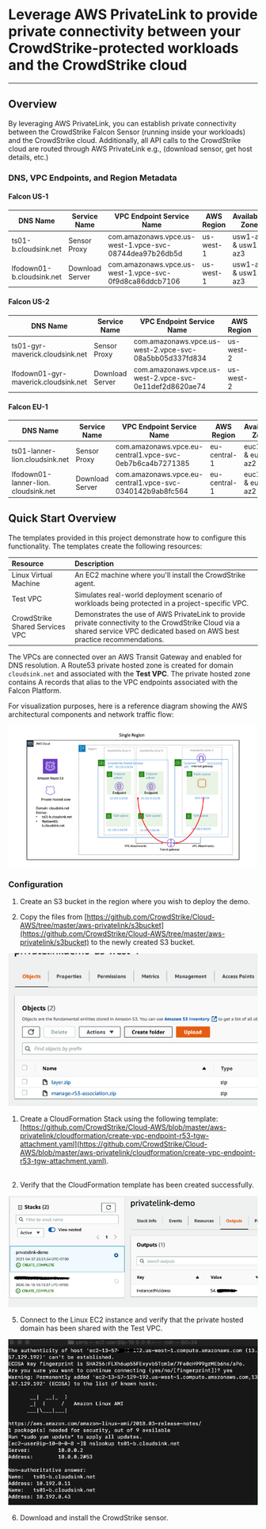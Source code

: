 # Leverage AWS PrivateLink to provide private connectivity between your CrowdStrike-protected workloads and the CrowdStrike cloud

---

## Overview

By leveraging AWS PrivateLink, you can establish private connectivity between the CrowdStrike Falcon Sensor (running inside your workloads) and the CrowdStrike cloud. Additionally, all API calls to the CrowdStrike cloud are routed through AWS PrivateLink  e.g., (download sensor, get host details, etc.)

### DNS, VPC Endpoints, and Region Metadata

#### Falcon US-1

| DNS Name                  | Service Name    | VPC Endpoint Service Name                               | AWS Region | Availability Zones  |
|---------------------------|-----------------|---------------------------------------------------------|------------|---------------------|
| ts01-b.cloudsink.net      | Sensor Proxy    | com.amazonaws.vpce.us-west-1.vpce-svc-08744dea97b26db5d | us-west-1  | usw1-az1 & usw1-az3 |
| lfodown01-b.cloudsink.net | Download Server | com.amazonaws.vpce.us-west-1.vpce-svc-0f9d8ca86ddcb7106 | us-west-1  | usw1-az1 & usw1-az3 |

#### Falcon US-2

| DNS Name                             | Service Name    | VPC Endpoint Service Name                               | AWS Region | Availability Zones  |
|--------------------------------------|-----------------|---------------------------------------------------------|------------|---------------------|
| ts01-gyr-maverick.cloudsink.net      | Sensor Proxy    | com.amazonaws.vpce.us-west-2.vpce-svc-08a5bb05d337fd834 | us-west-2  | usw2-az1 & usw2-az2 |
| lfodown01-gyr-maverick.cloudsink.net | Download Server | com.amazonaws.vpce.us-west-2.vpce-svc-0e11def2d8620ae74 | us-west-2  | usw2-az1 & usw2-az2 |

#### Falcon EU-1

| DNS Name                             | Service Name    | VPC Endpoint Service Name                                 | AWS Region   | Availability Zones  |
|--------------------------------------|-----------------|-----------------------------------------------------------|--------------|---------------------|
| ts01-lanner-lion.cloudsink.net       | Sensor Proxy    | com.amazonaws.vpce.eu-central1.vpce-svc-0eb7b6ca4b7271385 | eu-central-1 | euc1-az1 & euc1-az2 |
| lfodown01-lanner-lion. cloudsink.net | Download Server | com.amazonaws.vpce.eu-central1.vpce-svc-0340142b9ab8fc564 | eu-central-1 | euc1-az1 & euc1-az2 |

## Quick Start Overview

The templates provided in this project demonstrate how to configure this functionality. The templates create the following resources:

| Resource | Description |
|:-|:-|
| Linux Virtual Machine | An EC2 machine where you'll install the CrowdStrike agent. |
| Test VPC | Simulates real-world deployment scenario of workloads being protected in a project-specific VPC. |
| CrowdStrike Shared Services VPC | Demonstrates the use of AWS PrivateLink to provide private connectivity to the CrowdStrike Cloud via a shared service VPC dedicated based on AWS best practice recommendations.|

The VPCs are connected over an AWS Transit Gateway and enabled for DNS resolution. A Route53 private hosted zone is created for domain `cloudsink.net` and associated with the **Test VPC**. The private hosted zone contains A records that alias to the VPC endpoints associated with the Falcon Platform.

For visualization purposes, here is a reference diagram showing the AWS architectural components and network traffic flow:

![PrivateLink Demo](./docs/images/privatelink-demo.png)

### Configuration

1. Create an S3 bucket in the region where you wish to deploy the demo.

2. Copy the files from [https://github.com/CrowdStrike/Cloud-AWS/tree/master/aws-privatelink/s3bucket](https://github.com/CrowdStrike/Cloud-AWS/tree/master/aws-privatelink/s3bucket) to the newly created S3 bucket.

![](docs/images/s3bucket-sm.png)

1. Create a CloudFormation Stack using the following template: [https://github.com/CrowdStrike/Cloud-AWS/blob/master/aws-privatelink/cloudformation/create-vpc-endpoint-r53-tgw-attachment.yaml](https://github.com/CrowdStrike/Cloud-AWS/blob/master/aws-privatelink/cloudformation/create-vpc-endpoint-r53-tgw-attachment.yaml).
<br/><br/>

4. Verify that the CloudFormation template has been created successfully.

![](docs/images/cft-output-sm.png)

5. Connect to the Linux EC2 instance and verify that the private hosted domain has been shared with the Test VPC.

![](docs/images/dnstest-sm.png)

6. Download and install the CrowdStrike sensor.
